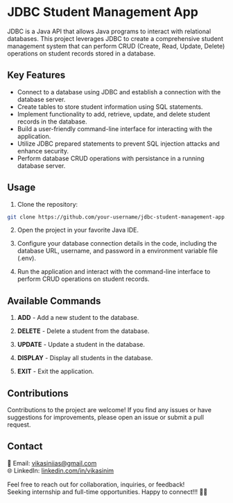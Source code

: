 # JDBC Student Management App

JDBC is a Java API that allows Java programs to interact with relational databases. This project leverages JDBC to create a comprehensive student management system that can perform CRUD (Create, Read, Update, Delete) operations on student records stored in a database.

## Key Features

- Connect to a database using JDBC and establish a connection with the database server.
- Create tables to store student information using SQL statements.
- Implement functionality to add, retrieve, update, and delete student records in the database.
- Build a user-friendly command-line interface for interacting with the application.
- Utilize JDBC prepared statements to prevent SQL injection attacks and enhance security.
- Perform database CRUD operations with persistance in a running database server.


## Usage

1. Clone the repository:

```bash
git clone https://github.com/your-username/jdbc-student-management-app.git 

```

2. Open the project in your favorite Java IDE.

3. Configure your database connection details in the code, including the database URL, username, and password in a environment variable file (.env).

4. Run the application and interact with the command-line interface to perform CRUD operations on student records.

## Available Commands

1. **ADD** - Add a new student to the database.
               

3. **DELETE** - Delete a student from the database.
   

4. **UPDATE** - Update a student in the database.


6. **DISPLAY** - Display all students in the database.
   

7. **EXIT** - Exit the application.


## Contributions

Contributions to the project are welcome! If you find any issues or have suggestions for improvements, please open an issue or submit a pull request.


## Contact  
📧 Email: [vikasiniias@gmail.com](mailto:vikasiniias@gmail.com)  
🌐 LinkedIn: [linkedin.com/in/vikasinim](https://linkedin.com/in/vikasinim)  

Feel free to reach out for collaboration, inquiries, or feedback!  
Seeking internship and full-time opportunities. Happy to connect!!! 🤝🏻
